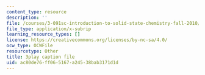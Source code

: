 ```yaml
---
content_type: resource
description: ''
file: /courses/3-091sc-introduction-to-solid-state-chemistry-fall-2010/ac80de76ff065167a24538bab3171d1d_FVzaznYPCes.vtt
file_type: application/x-subrip
learning_resource_types: []
license: https://creativecommons.org/licenses/by-nc-sa/4.0/
ocw_type: OCWFile
resourcetype: Other
title: 3play caption file
uid: ac80de76-ff06-5167-a245-38bab3171d1d
---
```

